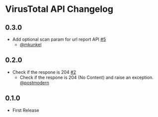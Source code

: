 # VirusTotal API Changelog

## 0.3.0

* Add optional scan param for url report API [#5](https://github.com/pwelch/virustotal_api/pull/5)
  * [@mkunkel ](https://github.com/mkunkel)

## 0.2.0

* Check if the respone is 204 [#2](https://github.com/pwelch/virustotal_api/pull/2)
  * Check if the respone is 204 (No Content) and raise an exception. [@postmodern](https://github.com/postmodern)

## 0.1.0

* First Release
